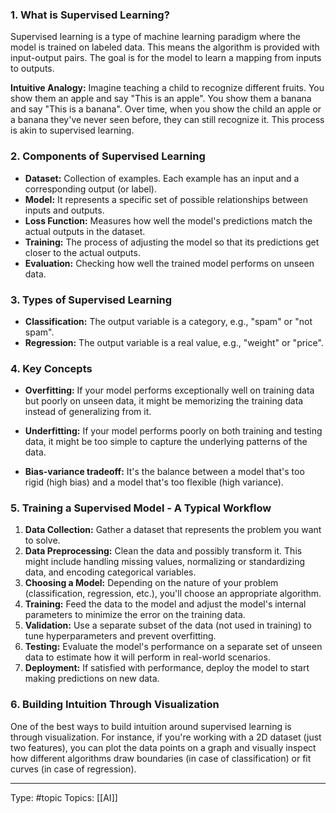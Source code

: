 ### 1. **What is Supervised Learning?**
Supervised learning is a type of machine learning paradigm where the model is trained on labeled data. This means the algorithm is provided with input-output pairs. The goal is for the model to learn a mapping from inputs to outputs.

**Intuitive Analogy:** Imagine teaching a child to recognize different fruits. You show them an apple and say "This is an apple". You show them a banana and say "This is a banana". Over time, when you show the child an apple or a banana they've never seen before, they can still recognize it. This process is akin to supervised learning.

### 2. **Components of Supervised Learning**

- **Dataset:** Collection of examples. Each example has an input and a corresponding output (or label).
- **Model:** It represents a specific set of possible relationships between inputs and outputs.
- **Loss Function:** Measures how well the model's predictions match the actual outputs in the dataset.
- **Training:** The process of adjusting the model so that its predictions get closer to the actual outputs.
- **Evaluation:** Checking how well the trained model performs on unseen data.

### 3. **Types of Supervised Learning**

- **Classification:** The output variable is a category, e.g., "spam" or "not spam".
- **Regression:** The output variable is a real value, e.g., "weight" or "price".

### 4. **Key Concepts**

- **Overfitting:** If your model performs exceptionally well on training data but poorly on unseen data, it might be memorizing the training data instead of generalizing from it.
  
- **Underfitting:** If your model performs poorly on both training and testing data, it might be too simple to capture the underlying patterns of the data.

- **Bias-variance tradeoff:** It's the balance between a model that's too rigid (high bias) and a model that's too flexible (high variance).

### 5. **Training a Supervised Model - A Typical Workflow**

1. **Data Collection:** Gather a dataset that represents the problem you want to solve.
2. **Data Preprocessing:** Clean the data and possibly transform it. This might include handling missing values, normalizing or standardizing data, and encoding categorical variables.
3. **Choosing a Model:** Depending on the nature of your problem (classification, regression, etc.), you'll choose an appropriate algorithm.
4. **Training:** Feed the data to the model and adjust the model's internal parameters to minimize the error on the training data.
5. **Validation:** Use a separate subset of the data (not used in training) to tune hyperparameters and prevent overfitting.
6. **Testing:** Evaluate the model's performance on a separate set of unseen data to estimate how it will perform in real-world scenarios.
7. **Deployment:** If satisfied with performance, deploy the model to start making predictions on new data.

### 6. **Building Intuition Through Visualization**

One of the best ways to build intuition around supervised learning is through visualization. For instance, if you're working with a 2D dataset (just two features), you can plot the data points on a graph and visually inspect how different algorithms draw boundaries (in case of classification) or fit curves (in case of regression).

___
Type: #topic 
Topics: [[AI]]

